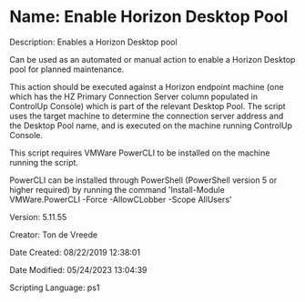 ﻿# Name: Enable Horizon Desktop Pool

Description: Enables a Horizon Desktop pool

Can be used as an automated or manual action to enable a Horizon Desktop pool for planned maintenance. 

This action should be executed against a Horizon endpoint machine (one which has the HZ Primary Connection Server column populated in ControlUp Console) which is part of the relevant Desktop Pool. The script uses the target machine to determine the connection server address and the Desktop Pool name, and is executed on the machine running ControlUp Console.

This script requires VMWare PowerCLI to be installed on the machine running the script.

PowerCLI can be installed through PowerShell (PowerShell version 5 or higher required) by running the command 'Install-Module VMWare.PowerCLI -Force -AllowCLobber -Scope AllUsers'

Version: 5.11.55

Creator: Ton de Vreede

Date Created: 08/22/2019 12:38:01

Date Modified: 05/24/2023 13:04:39

Scripting Language: ps1

